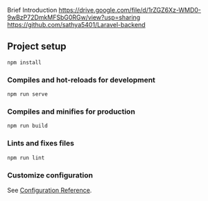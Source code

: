 Brief Introduction
https://drive.google.com/file/d/1rZGZ6Xz-WMD0-9wBzP72DmkMFSbG0RGw/view?usp=sharing
https://github.com/sathya5401/Laravel-backend
## Project setup
```
npm install
```

### Compiles and hot-reloads for development
```
npm run serve
```

### Compiles and minifies for production
```
npm run build
```

### Lints and fixes files
```
npm run lint
```

### Customize configuration
See [Configuration Reference](https://cli.vuejs.org/config/).
